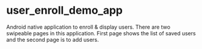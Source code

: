 # user_enroll_demo_app
 Android native application to enroll &amp; display users. There are two swipeable pages in this application. First page shows the list of saved users and the second page is to add users.
